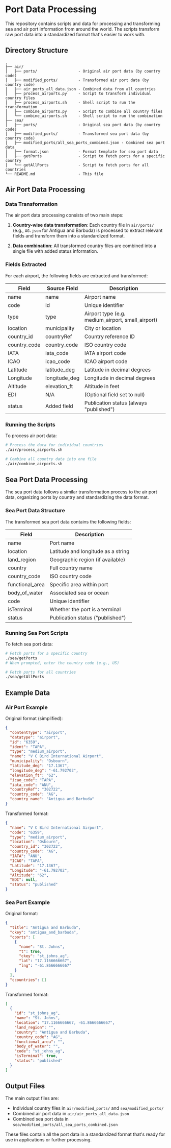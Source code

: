 # Port Data Processing



This repository contains scripts and data for processing and transforming sea and air port information from around the world. The scripts transform raw port data into a standardized format that's easier to work with.

## Directory Structure

```
.
├── air/
│   ├── ports/                  - Original air port data (by country code)
│   ├── modified_ports/         - Transformed air port data (by country code)
│   ├── air_ports_all_data.json - Combined data from all countries
│   ├── process_airports.py     - Script to transform individual country files
│   ├── process_airports.sh     - Shell script to run the transformation
│   ├── combine_airports.py     - Script to combine all country files
│   └── combine_airports.sh     - Shell script to run the combination
├── sea/
│   ├── ports/                  - Original sea port data (by country code)
│   ├── modified_ports/         - Transformed sea port data (by country code)
│   ├── modified_ports/all_sea_ports_combined.json - Combined sea port data
│   ├── format.json             - Format template for sea port data
│   ├── getPorts                - Script to fetch ports for a specific country
│   └── getAllPorts             - Script to fetch ports for all countries
└── README.md                   - This file
```

## Air Port Data Processing

### Data Transformation

The air port data processing consists of two main steps:

1. **Country-wise data transformation**: Each country file in `air/ports/` (e.g., `AG.json` for Antigua and Barbuda) is processed to extract relevant fields and transform them into a standardized format.

2. **Data combination**: All transformed country files are combined into a single file with added status information.

### Fields Extracted

For each airport, the following fields are extracted and transformed:

| Field        | Source Field  | Description                                       |
| ------------ | ------------- | ------------------------------------------------- |
| name         | name          | Airport name                                      |
| code         | id            | Unique identifier                                 |
| type         | type          | Airport type (e.g. medium_airport, small_airport) |
| location     | municipality  | City or location                                  |
| country_id   | countryRef    | Country reference ID                              |
| country_code | country_code  | ISO country code                                  |
| IATA         | iata_code     | IATA airport code                                 |
| ICAO         | icao_code     | ICAO airport code                                 |
| Latitude     | latitude_deg  | Latitude in decimal degrees                       |
| Longitude    | longitude_deg | Longitude in decimal degrees                      |
| Altitude     | elevation_ft  | Altitude in feet                                  |
| EDI          | N/A           | (Optional field set to null)                      |
| status       | Added field   | Publication status (always "published")           |

### Running the Scripts

To process air port data:

```bash
# Process the data for individual countries
./air/process_airports.sh

# Combine all country data into one file
./air/combine_airports.sh
```

## Sea Port Data Processing

The sea port data follows a similar transformation process to the air port data, organizing ports by country and standardizing the data format.

### Sea Port Data Structure

The transformed sea port data contains the following fields:

| Field           | Description                        |
| --------------- | ---------------------------------- |
| name            | Port name                          |
| location        | Latitude and longitude as a string |
| land_region     | Geographic region (if available)   |
| country         | Full country name                  |
| country_code    | ISO country code                   |
| functional_area | Specific area within port          |
| body_of_water   | Associated sea or ocean            |
| code            | Unique identifier                  |
| isTerminal      | Whether the port is a terminal     |
| status          | Publication status ("published")   |

### Running Sea Port Scripts

To fetch sea port data:

```bash
# Fetch ports for a specific country
./sea/getPorts
# When prompted, enter the country code (e.g., US)

# Fetch ports for all countries
./sea/getAllPorts
```

## Example Data

### Air Port Example

Original format (simplified):

```json
{
  "contentType": "airport",
  "datatype": "airport",
  "id": "6359",
  "ident": "TAPA",
  "type": "medium_airport",
  "name": "V C Bird International Airport",
  "municipality": "Osbourn",
  "latitude_deg": "17.1367",
  "longitude_deg": "-61.792702",
  "elevation_ft": "62",
  "icao_code": "TAPA",
  "iata_code": "ANU",
  "countryRef": "302722",
  "country_code": "AG",
  "country_name": "Antigua and Barbuda"
}
```

Transformed format:

```json
{
  "name": "V C Bird International Airport",
  "code": "6359",
  "type": "medium_airport",
  "location": "Osbourn",
  "country_id": "302722",
  "country_code": "AG",
  "IATA": "ANU",
  "ICAO": "TAPA",
  "Latitude": "17.1367",
  "Longitude": "-61.792702",
  "Altitude": "62",
  "EDI": null,
  "status": "published"
}
```

### Sea Port Example

Original format:

```json
{
  "title": "Antigua and Barbuda",
  "ckey": "antigua_and_barbuda",
  "cports": [
    {
      "name": "St. Johns",
      "t": true,
      "ckey": "st_johns_ag",
      "lat": "17.1166666667",
      "lng": "-61.8666666667"
    }
  ],
  "ccountries": []
}
```

Transformed format:

```json
[
  {
    "id": "st_johns_ag",
    "name": "St. Johns",
    "location": "17.1166666667, -61.8666666667",
    "land_region": "",
    "country": "Antigua and Barbuda",
    "country_code": "AG",
    "functional_area": "",
    "body_of_water": "",
    "code": "st_johns_ag",
    "isTerminal": true,
    "status": "published"
  }
]
```

## Output Files

The main output files are:

- Individual country files in `air/modified_ports/` and `sea/modified_ports/`
- Combined air port data in `air/air_ports_all_data.json`
- Combined sea port data in `sea/modified_ports/all_sea_ports_combined.json`

These files contain all the port data in a standardized format that's ready for use in applications or further processing.


<!-- adding comments -->
